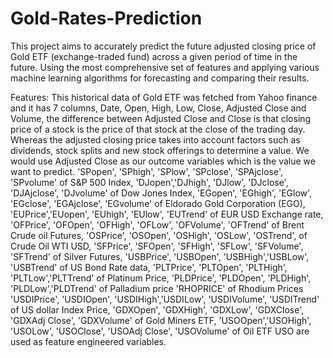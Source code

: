 # Gold-Rates-Prediction
This project aims to accurately predict the future adjusted closing price of Gold ETF (exchange-traded fund) across a given period of time in the future.
Using the most comprehensive set of features and applying various machine learning algorithms for forecasting and comparing their results.

Features:
This historical data of Gold ETF was fetched from Yahoo finance and it has 7 columns, Date, Open, High, Low, Close, Adjusted Close and Volume, the difference between Adjusted Close and Close is that closing price of a stock is the price of that stock at the close of the trading day. Whereas the adjusted closing price takes into account factors such as dividends, stock splits and new stock offerings to determine a value. We would use Adjusted Close as our outcome variables which is the value we want to predict. 'SPopen', 'SPhigh', 'SPlow', 'SPclose', 'SPAjclose', 'SPvolume' of S&P 500 Index, 'DJopen','DJhigh', 'DJlow', 'DJclose', 'DJAjclose', 'DJvolume' of Dow Jones Index, 'EGopen', 'EGhigh', 'EGlow', 'EGclose', 'EGAjclose', 'EGvolume' of Eldorado Gold Corporation (EGO), 'EUPrice','EUopen', 'EUhigh', 'EUlow', 'EUTrend' of EUR USD Exchange rate, 'OFPrice', 'OFOpen', 'OFHigh', 'OFLow', 'OFVolume', 'OFTrend' of Brent Crude oil Futures, 'OSPrice', 'OSOpen', 'OSHigh', 'OSLow', 'OSTrend', of Crude Oil WTI USD, 'SFPrice', 'SFOpen', 'SFHigh', 'SFLow', 'SFVolume', 'SFTrend' of Silver Futures, 'USBPrice', 'USBOpen', 'USBHigh','USBLow', 'USBTrend' of US Bond Rate data, 'PLTPrice', 'PLTOpen', 'PLTHigh', 'PLTLow','PLTTrend' of Platinum Price, 'PLDPrice', 'PLDOpen', 'PLDHigh', 'PLDLow','PLDTrend' of Palladium price 'RHOPRICE' of Rhodium Prices 'USDIPrice', 'USDIOpen', 'USDIHigh','USDILow', 'USDIVolume', 'USDITrend' of US dollar Index Price, 'GDXOpen', 'GDXHigh', 'GDXLow', 'GDXClose', 'GDXAdj Close', 'GDXVolume' of Gold Miners ETF, 'USOOpen','USOHigh', 'USOLow', 'USOClose', 'USOAdj Close', 'USOVolume' of Oil ETF USO are used as feature engineered variables.